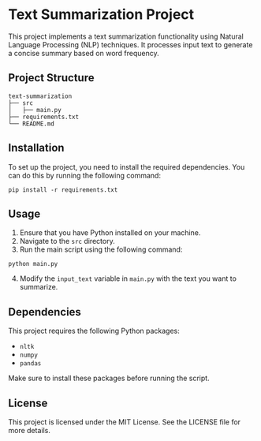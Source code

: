 # Text Summarization Project

This project implements a text summarization functionality using Natural Language Processing (NLP) techniques. It processes input text to generate a concise summary based on word frequency.

## Project Structure

```
text-summarization
├── src
│   ├── main.py
├── requirements.txt
└── README.md
```

## Installation

To set up the project, you need to install the required dependencies. You can do this by running the following command:

```
pip install -r requirements.txt
```

## Usage

1. Ensure that you have Python installed on your machine.
2. Navigate to the `src` directory.
3. Run the main script using the following command:

```
python main.py
```

4. Modify the `input_text` variable in `main.py` with the text you want to summarize.

## Dependencies

This project requires the following Python packages:

- `nltk`
- `numpy`
- `pandas`

Make sure to install these packages before running the script.

## License

This project is licensed under the MIT License. See the LICENSE file for more details.